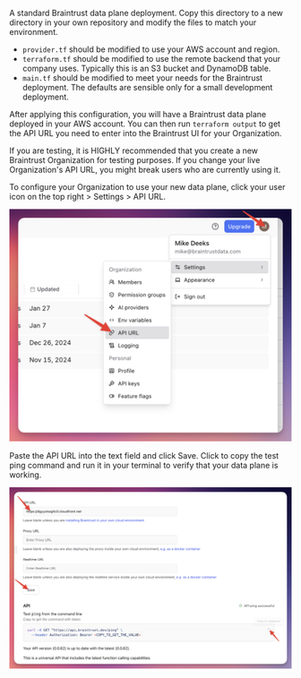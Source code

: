 A standard Braintrust data plane deployment. Copy this directory to a new directory in your own repository and modify the files to match your environment.

* `provider.tf` should be modified to use your AWS account and region.
* `terraform.tf` should be modified to use the remote backend that your company uses. Typically this is an S3 bucket and DynamoDB table.
* `main.tf` should be modified to meet your needs for the Braintrust deployment. The defaults are sensible only for a small development deployment.

After applying this configuration, you will have a Braintrust data plane deployed in your AWS account. You can then run `terraform output` to get the API URL you need to enter into the Braintrust UI for your Organization.

If you are testing, it is HIGHLY recommended that you create a new Braintrust Organization for testing purposes. If you change your live Organization's API URL, you might break users who are currently using it.

To configure your Organization to use your new data plane, click your user icon on the top right > Settings > API URL.

![Setting the API URL in Braintrust](/assets/Braintrust-API-URL.png)

Paste the API URL into the text field and click Save. Click to copy the test ping command and run it in your terminal to verify that your data plane is working.

![Verifying the API URL in Braintrust](/assets/Braintrust-API-URL-2.png)
